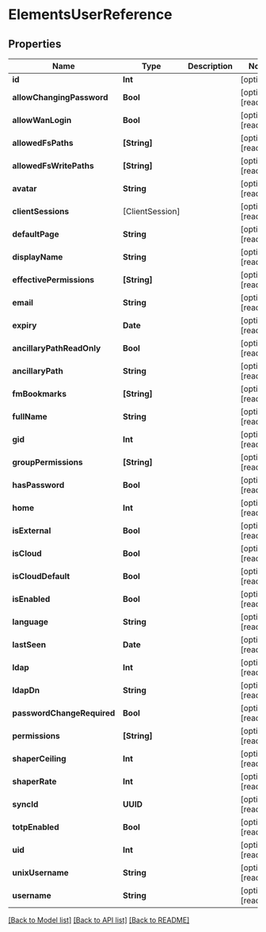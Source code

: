 # ElementsUserReference

## Properties

Name | Type | Description | Notes
------------ | ------------- | ------------- | -------------
**id** | **Int** |  | [optional] 
**allowChangingPassword** | **Bool** |  | [optional] [readonly] 
**allowWanLogin** | **Bool** |  | [optional] [readonly] 
**allowedFsPaths** | **[String]** |  | [optional] [readonly] 
**allowedFsWritePaths** | **[String]** |  | [optional] [readonly] 
**avatar** | **String** |  | [optional] [readonly] 
**clientSessions** | [ClientSession] |  | [optional] [readonly] 
**defaultPage** | **String** |  | [optional] [readonly] 
**displayName** | **String** |  | [optional] [readonly] 
**effectivePermissions** | **[String]** |  | [optional] [readonly] 
**email** | **String** |  | [optional] [readonly] 
**expiry** | **Date** |  | [optional] [readonly] 
**ancillaryPathReadOnly** | **Bool** |  | [optional] [readonly] 
**ancillaryPath** | **String** |  | [optional] [readonly] 
**fmBookmarks** | **[String]** |  | [optional] [readonly] 
**fullName** | **String** |  | [optional] [readonly] 
**gid** | **Int** |  | [optional] [readonly] 
**groupPermissions** | **[String]** |  | [optional] [readonly] 
**hasPassword** | **Bool** |  | [optional] [readonly] 
**home** | **Int** |  | [optional] [readonly] 
**isExternal** | **Bool** |  | [optional] [readonly] 
**isCloud** | **Bool** |  | [optional] [readonly] 
**isCloudDefault** | **Bool** |  | [optional] [readonly] 
**isEnabled** | **Bool** |  | [optional] [readonly] 
**language** | **String** |  | [optional] [readonly] 
**lastSeen** | **Date** |  | [optional] [readonly] 
**ldap** | **Int** |  | [optional] [readonly] 
**ldapDn** | **String** |  | [optional] [readonly] 
**passwordChangeRequired** | **Bool** |  | [optional] [readonly] 
**permissions** | **[String]** |  | [optional] [readonly] 
**shaperCeiling** | **Int** |  | [optional] [readonly] 
**shaperRate** | **Int** |  | [optional] [readonly] 
**syncId** | **UUID** |  | [optional] [readonly] 
**totpEnabled** | **Bool** |  | [optional] [readonly] 
**uid** | **Int** |  | [optional] [readonly] 
**unixUsername** | **String** |  | [optional] [readonly] 
**username** | **String** |  | [optional] [readonly] 

[[Back to Model list]](../#documentation-for-models) [[Back to API list]](../#documentation-for-api-endpoints) [[Back to README]](../)


